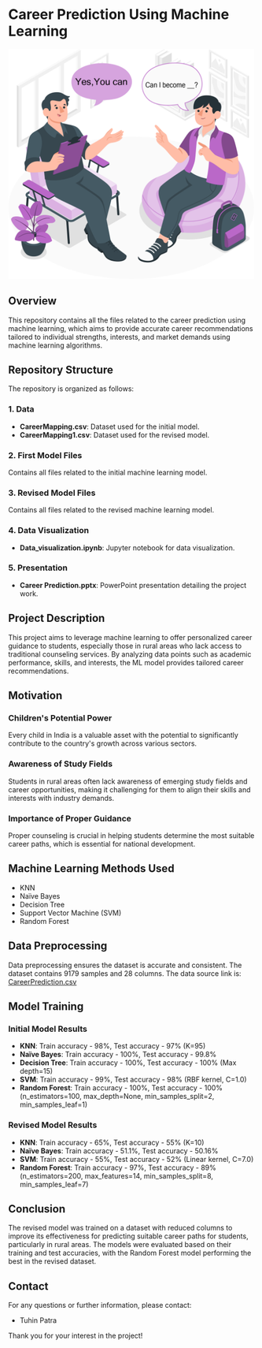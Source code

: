 # Career Prediction Using Machine Learning

<img src="Data/Picture1.png" alt="Banner" width="500"/>


## Overview

This repository contains all the files related to the career prediction using machine learning, which aims to provide accurate career recommendations tailored to individual strengths, interests, and market demands using machine learning algorithms.

## Repository Structure

The repository is organized as follows:

### 1. Data
- **CareerMapping.csv**: Dataset used for the initial model.
- **CareerMapping1.csv**: Dataset used for the revised model.

### 2. First Model Files
Contains all files related to the initial machine learning model.

### 3. Revised Model Files
Contains all files related to the revised machine learning model.

### 4. Data Visualization
- **Data_visualization.ipynb**: Jupyter notebook for data visualization.

### 5. Presentation
- **Career Prediction.pptx**: PowerPoint presentation detailing the project work.

## Project Description

This project aims to leverage machine learning to offer personalized career guidance to students, especially those in rural areas who lack access to traditional counseling services. By analyzing data points such as academic performance, skills, and interests, the ML model provides tailored career recommendations.

## Motivation

### Children's Potential Power
Every child in India is a valuable asset with the potential to significantly contribute to the country's growth across various sectors.

### Awareness of Study Fields
Students in rural areas often lack awareness of emerging study fields and career opportunities, making it challenging for them to align their skills and interests with industry demands.

### Importance of Proper Guidance
Proper counseling is crucial in helping students determine the most suitable career paths, which is essential for national development.

## Machine Learning Methods Used
- KNN
- Naïve Bayes
- Decision Tree
- Support Vector Machine (SVM)
- Random Forest

## Data Preprocessing
Data preprocessing ensures the dataset is accurate and consistent. The dataset contains 9179 samples and 28 columns. The data source link is: [CareerPrediction.csv](https://data.mendeley.com/datasets/5z68cvxssn/1)

## Model Training

### Initial Model Results
- **KNN**: Train accuracy - 98%, Test accuracy - 97% (K=95)
- **Naïve Bayes**: Train accuracy - 100%, Test accuracy - 99.8%
- **Decision Tree**: Train accuracy - 100%, Test accuracy - 100% (Max depth=15)
- **SVM**: Train accuracy - 99%, Test accuracy - 98% (RBF kernel, C=1.0)
- **Random Forest**: Train accuracy - 100%, Test accuracy - 100% (n_estimators=100, max_depth=None, min_samples_split=2, min_samples_leaf=1)

### Revised Model Results
- **KNN**: Train accuracy - 65%, Test accuracy - 55% (K=10)
- **Naïve Bayes**: Train accuracy - 51.1%, Test accuracy - 50.16%
- **SVM**: Train accuracy - 55%, Test accuracy - 52% (Linear kernel, C=7.0)
- **Random Forest**: Train accuracy - 97%, Test accuracy - 89% (n_estimators=200, max_features=14, min_samples_split=8, min_samples_leaf=7)

## Conclusion
The revised model was trained on a dataset with reduced columns to improve its effectiveness for predicting suitable career paths for students, particularly in rural areas. The models were evaluated based on their training and test accuracies, with the Random Forest model performing the best in the revised dataset.

## Contact
For any questions or further information, please contact:
- Tuhin Patra

Thank you for your interest in the project!
